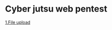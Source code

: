 # Cyber jutsu web pentest
[1.File upload](https://sordid-cashew-ba3.notion.site/1-File-upload-c2e4d2c8a7fe4bc6b44506cdd8f8bb67)

